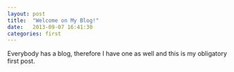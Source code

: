 ```yaml
---
layout: post
title:  "Welcome on My Blog!"
date:   2013-09-07 16:41:30
categories: first
---
```


Everybody has a blog, therefore I have one as well and this is my obligatory first post.
